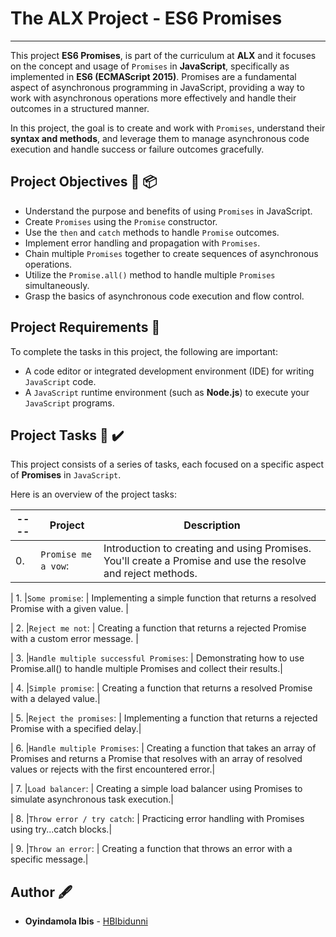 # The ALX Project - ES6 Promises
------------

This project __ES6 Promises__, is part of the curriculum at __ALX__ and  it focuses on
the concept and usage of `Promises` in __JavaScript__, specifically as implemented in __ES6 (ECMAScript 2015)__.
Promises are a fundamental aspect of asynchronous programming in JavaScript,
providing a way to work with asynchronous operations more effectively and handle their outcomes in a structured manner.

In this project, the goal is to create and work with `Promises`, understand their __syntax and methods__,
and leverage them to manage asynchronous code execution and handle success or failure outcomes gracefully.


## Project Objectives :briefcase: :package:

- Understand the purpose and benefits of using `Promises` in JavaScript.
- Create `Promises` using the `Promise` constructor.
- Use the `then` and `catch` methods to handle `Promise` outcomes.
- Implement error handling and propagation with `Promises`.
- Chain multiple `Promises` together to create sequences of asynchronous operations.
- Utilize the `Promise.all()` method to handle multiple `Promises` simultaneously.
- Grasp the basics of asynchronous code execution and flow control.


## Project Requirements :toolbox:

To complete the tasks in this project, the following are important:

- A code editor or integrated development environment (IDE) for writing `JavaScript` code.
- A `JavaScript` runtime environment (such as __Node.js__) to execute your `JavaScript` programs.


## Project Tasks :open_file_folder: :heavy_check_mark:

This project consists of a series of tasks, each focused on a specific aspect of __Promises__ in `JavaScript`.

Here is an overview of the project tasks:



|----|      Project       |                                         Description                                                         |
|----|--------------------|-------------------------------------------------------------------------------------------------------------|
| 0. |`Promise me a vow`: | Introduction to creating and using Promises. You'll create a Promise and use the resolve and reject methods.|

| 1. |`Some promise`:     | Implementing a simple function that returns a resolved Promise with a given value.                          |

| 2. |`Reject me not`:    | Creating a function that returns a rejected Promise with a custom error message.                            |

| 3. |`Handle multiple successful Promises`: | Demonstrating how to use Promise.all() to handle multiple Promises and collect their results.|

| 4. |`Simple promise`: | Creating a function that returns a resolved Promise with a delayed value.|

| 5. |`Reject the promises`: | Implementing a function that returns a rejected Promise with a specified delay.|

| 6. |`Handle multiple Promises`: | Creating a function that takes an array of Promises and
returns a Promise that resolves with an array of resolved values or rejects with the first encountered error.|

| 7. |`Load balancer`: | Creating a simple load balancer using Promises to simulate asynchronous task execution.|

| 8. |`Throw error / try catch`: | Practicing error handling with Promises using try...catch blocks.|

| 9. |`Throw an error`: | Creating a function that throws an error with a specific message.|


## Author :fountain_pen:

- **Oyindamola Ibis** - [HBIbidunni](https:///github.com/HBIbidunni)
